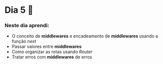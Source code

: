 # Dia 5 📆

### Neste dia aprendi:

* O conceito de **middlewares** e encadeamento de **middlewares** usando a função *next*
* Passar valores entre **middlewares**
* Como organizar as rotas usando *Router*
* Tratar erros com **middlewares** de erros